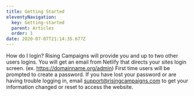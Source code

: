 ```yaml
---
title: Getting Started
eleventyNavigation:
  key: Getting-started
  parent: Articles
  order: 1
date: 2020-07-07T21:14:35.677Z
---
```

How do I login? Rising Campaigns will provide you and up to two other users logins. You will get an email from Netlify that directs your sites login screen. (ex. <https://domainname.org/admin>) First time users will be prompted to create a password. If you have lost your password or are having trouble logging in, email [support@risingcampaigns.com](mailto:support@risingcampaigns.com) to get your information changed or reset to access the website.